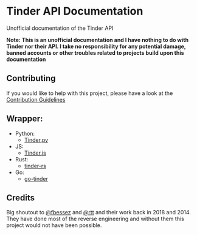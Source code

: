 # Tinder API Documentation

Unofficial documentation of the Tinder API

**Note: This is an unofficial documentation and I have nothing to do with Tinder nor their API. I take no responsibility for any potential damage, banned accounts or other troubles related to projects build upon this documentation**

## Contributing

If you would like to help with this project, please have a look at the [Contribution Guidelines](https://github.com/Kaktushose/tinder-api-docs/blob/master/CONTRIBUTING.md)

## Wrapper:

  * Python:
    - [Tinder.py](https://github.com/Kaktushose/tinder.py)
  * JS:
    - [Tinder.js](https://github.com/puf17640/tinder.js)
  * Rust:
    - [tinder-rs](https://github.com/Stupremee/tinder-rs)
  * Go:
    - [go-tinder](https://github.com/Lukaesebrot/go-tinder)

## Credits

Big shoutout to [@fbessez](https://github.com/fbessez/Tinder) and [@rtt](https://gist.github.com/rtt/10403467#file-tinder-api-documentation-md) and their work back in 2018 and 2014. They have done most of the reverse engineering and without them this project would not have been possible.
